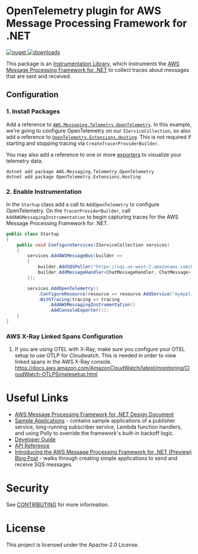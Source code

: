 # OpenTelemetry plugin for AWS Message Processing Framework for .NET
[![nuget](https://img.shields.io/nuget/v/AWS.Messaging.Telemetry.OpenTelemetry.svg) ![downloads](https://img.shields.io/nuget/dt/AWS.Messaging.Telemetry.OpenTelemetry.svg)](https://www.nuget.org/packages/AWS.Messaging.Telemetry.OpenTelemetry/)

This package is an [Instrumentation
Library](https://github.com/open-telemetry/opentelemetry-specification/blob/main/specification/glossary.md#instrumentation-library), which instruments the [AWS Message Processing Framework for .NET](https://github.com/awslabs/aws-dotnet-messaging) to collect traces about 
messages that are sent and received.

## Configuration

### 1. Install Packages

Add a reference to [`AWS.Messaging.Telemetry.OpenTelemetry`](https://www.nuget.org/packages/AWS.Messaging.Telemetry.OpenTelemetry). In this example, we're going to configure OpenTelemetry on our `IServiceCollection`, so also add a reference to [`OpenTelemetry.Extensions.Hosting`](https://www.nuget.org/packages/OpenTelemetry.Extensions.Hosting). This is not required if starting and stopping tracing via `CreateTracerProviderBuilder`. 

You may also add a reference to one or more [exporters](https://opentelemetry.io/docs/instrumentation/net/exporters/) to visualize your telemetry data.

```shell
dotnet add package AWS.Messaging.Telemetry.OpenTelemetry
dotnet add package OpenTelemetry.Extensions.Hosting
```

### 2. Enable Instrumentation
In the `Startup` class add a call to `AddOpenTelemetry` to configure OpenTelemetry. On the `TracerProviderBuilder`, call `AddAWSMessagingInstrumentation` to begin capturing traces for the AWS Message Processing Framework for .NET.

```csharp
public class Startup
{
    public void ConfigureServices(IServiceCollection services)
    {
        services.AddAWSMessageBus(builder =>
        {
            builder.AddSQSPoller("https://sqs.us-west-2.amazonaws.com/012345678910/MPF");
            builder.AddMessageHandler<ChatMessageHandler, ChatMessage>("chatMessage");
        });

        services.AddOpenTelemetry()
            .ConfigureResource(resource => resource.AddService("myApplication"))
            .WithTracing(tracing => tracing
                .AddAWSMessagingInstrumentation()
                .AddConsoleExporter());
    }
}
```

### AWS X-Ray Linked Spans Configuration
1. If you are using OTEL with X-Ray, make sure you configure your OTEL setup to use OTLP for Cloudwatch. This is needed in order to view linked spans in the AWS X-Ray console. https://docs.aws.amazon.com/AmazonCloudWatch/latest/monitoring/CloudWatch-OTLPSimplesetup.html 

# Useful Links
* [AWS Message Processing Framework for .NET Design Document](../../docs/docs/design/message-processing-framework-design.md)
* [Sample Applications](https://github.com/awslabs/aws-dotnet-messaging/tree/main/sampleapps) - contains sample applications of a publisher service, long-running subscriber service, Lambda function handlers, and using Polly to override the framework's built-in backoff logic.
* [Developer Guide](https://docs.aws.amazon.com/sdk-for-net/v3/developer-guide/msg-proc-fw.html)
* [API Reference](https://awslabs.github.io/aws-dotnet-messaging/)
* [Introducing the AWS Message Processing Framework for .NET (Preview) Blog Post](https://aws.amazon.com/blogs/developer/introducing-the-aws-message-processing-framework-for-net-preview/) - walks through creating simple applications to send and receive SQS messages.

# Security

See [CONTRIBUTING](CONTRIBUTING.md#security-issue-notifications) for more information.

# License

This project is licensed under the Apache-2.0 License.
